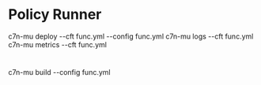 



# Policy Runner

c7n-mu deploy --cft func.yml --config func.yml
c7n-mu logs --cft func.yml
c7n-mu metrics --cft func.yml


# 
c7n-mu build --config func.yml
